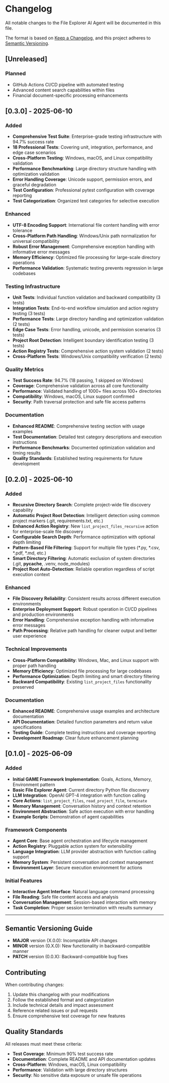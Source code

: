 # Changelog

All notable changes to the File Explorer AI Agent will be documented in this file.

The format is based on [Keep a Changelog](https://keepachangelog.com/en/1.0.0/),
and this project adheres to [Semantic Versioning](https://semver.org/spec/v2.0.0.html).

## [Unreleased]

### Planned
- GitHub Actions CI/CD pipeline with automated testing
- Advanced content search capabilities within files
- Financial document-specific processing enhancements

## [0.3.0] - 2025-06-10

### Added
- **Comprehensive Test Suite**: Enterprise-grade testing infrastructure with 94.7% success rate
- **18 Professional Tests**: Covering unit, integration, performance, and edge case scenarios
- **Cross-Platform Testing**: Windows, macOS, and Linux compatibility validation
- **Performance Benchmarking**: Large directory structure handling with optimization validation
- **Error Handling Coverage**: Unicode support, permission errors, and graceful degradation
- **Test Configuration**: Professional pytest configuration with coverage reporting
- **Test Categorization**: Organized test categories for selective execution

### Enhanced
- **UTF-8 Encoding Support**: International file content handling with error tolerance
- **Cross-Platform Path Handling**: Windows/Unix path normalization for universal compatibility
- **Robust Error Management**: Comprehensive exception handling with informative error messages
- **Memory Efficiency**: Optimized file processing for large-scale directory operations
- **Performance Validation**: Systematic testing prevents regression in large codebases

### Testing Infrastructure
- **Unit Tests**: Individual function validation and backward compatibility (3 tests)
- **Integration Tests**: End-to-end workflow simulation and action registry testing (3 tests)
- **Performance Tests**: Large directory handling and optimization validation (2 tests)
- **Edge Case Tests**: Error handling, unicode, and permission scenarios (3 tests)
- **Project Root Detection**: Intelligent boundary identification testing (3 tests)
- **Action Registry Tests**: Comprehensive action system validation (2 tests)
- **Cross-Platform Tests**: Windows/Unix compatibility verification (2 tests)

### Quality Metrics
- **Test Success Rate**: 94.7% (18 passing, 1 skipped on Windows)
- **Coverage**: Comprehensive validation across all core functionality
- **Performance**: Validated handling of 1000+ files across 100+ directories
- **Compatibility**: Windows, macOS, Linux support confirmed
- **Security**: Path traversal protection and safe file access patterns

### Documentation
- **Enhanced README**: Comprehensive testing section with usage examples
- **Test Documentation**: Detailed test category descriptions and execution instructions
- **Performance Benchmarks**: Documented optimization validation and timing results
- **Quality Standards**: Established testing requirements for future development

## [0.2.0] - 2025-06-10

### Added
- **Recursive Directory Search**: Complete project-wide file discovery capability
- **Automatic Project Root Detection**: Intelligent detection using common project markers (.git, requirements.txt, etc.)
- **Enhanced Action Registry**: New `list_project_files_recursive` action for enterprise-scale file discovery
- **Configurable Search Depth**: Performance optimization with optional depth limiting
- **Pattern-Based File Filtering**: Support for multiple file types (*.py, *.csv, *.pdf, *.md, etc.)
- **Smart Directory Filtering**: Automatic exclusion of system directories (.git, __pycache__, .venv, node_modules)
- **Project Root Auto-Detection**: Reliable operation regardless of script execution context

### Enhanced
- **File Discovery Reliability**: Consistent results across different execution environments
- **Enterprise Deployment Support**: Robust operation in CI/CD pipelines and production environments
- **Error Handling**: Comprehensive exception handling with informative error messages
- **Path Processing**: Relative path handling for cleaner output and better user experience

### Technical Improvements
- **Cross-Platform Compatibility**: Windows, Mac, and Linux support with proper path handling
- **Memory Efficiency**: Optimized file processing for large codebases
- **Performance Optimization**: Depth limiting and smart directory filtering
- **Backward Compatibility**: Existing `list_project_files` functionality preserved

### Documentation
- **Enhanced README**: Comprehensive usage examples and architecture documentation
- **API Documentation**: Detailed function parameters and return value specifications
- **Testing Guide**: Complete testing instructions and coverage reporting
- **Development Roadmap**: Clear future enhancement planning

## [0.1.0] - 2025-06-09

### Added
- **Initial GAME Framework Implementation**: Goals, Actions, Memory, Environment pattern
- **Basic File Explorer Agent**: Current directory Python file discovery
- **LLM Integration**: OpenAI GPT-4 integration with function calling
- **Core Actions**: `list_project_files`, `read_project_file`, `terminate`
- **Memory Management**: Conversation history and context retention
- **Environment Abstraction**: Safe action execution with error handling
- **Example Scripts**: Demonstration of agent capabilities

### Framework Components
- **Agent Core**: Base agent orchestration and lifecycle management
- **Action Registry**: Pluggable action system for extensibility
- **Language Integration**: LLM provider abstraction with function calling support
- **Memory System**: Persistent conversation and context management
- **Environment Layer**: Secure execution environment for actions

### Initial Features
- **Interactive Agent Interface**: Natural language command processing
- **File Reading**: Safe file content access and analysis
- **Conversation Management**: Session-based interaction with memory
- **Task Completion**: Proper session termination with results summary

---

## Semantic Versioning Guide

- **MAJOR** version (X.0.0): Incompatible API changes
- **MINOR** version (0.X.0): New functionality in backward-compatible manner  
- **PATCH** version (0.0.X): Backward-compatible bug fixes

## Contributing

When contributing changes:
1. Update this changelog with your modifications
2. Follow the established format and categorization
3. Include technical details and impact assessment
4. Reference related issues or pull requests
5. Ensure comprehensive test coverage for new features

## Quality Standards

All releases must meet these criteria:
- **Test Coverage**: Minimum 90% test success rate
- **Documentation**: Complete README and API documentation updates
- **Cross-Platform**: Windows, macOS, Linux compatibility
- **Performance**: Validation with large directory structures
- **Security**: No sensitive data exposure or unsafe file operations